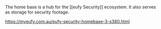 The home base is a hub for the [[eufy Security]] ecosystem. It also serves as storage for security footage.

https://myeufy.com.au/eufy-security-homebase-3-s380.html